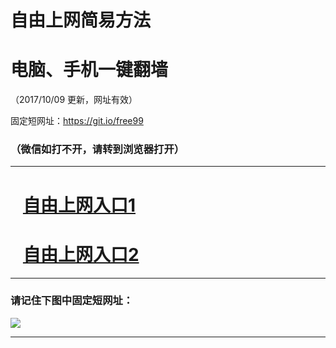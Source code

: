 ﻿# 自由上网简易方法

# 电脑、手机一键翻墙

（2017/10/09 更新，网址有效）

固定短网址：https://git.io/free99

### （微信如打不开，请转到浏览器打开）


***





# &nbsp;&nbsp; <a href="http://ft593513523.fwq-tz-1001.info/fwqtz01.html?t=10090015445 " target="_blank">自由上网入口1</a>
# &nbsp;&nbsp; <a href="http://ft292459519.fwq-tz-1002.info/fwqtz02.html?t=100900121990 " target="_blank">自由上网入口2</a>
***

### 请记住下图中固定短网址：

<img src="https://s3-us-west-2.amazonaws.com/fwq-1001/yjfq-20170905okok.png" /> 


***

